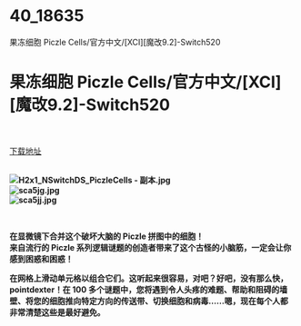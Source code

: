 # 40_18635
果冻细胞 Piczle Cells/官方中文/[XCI][魔改9.2]-Switch520
# 果冻细胞 Piczle Cells/官方中文/[XCI][魔改9.2]-Switch520
 <br/></br>
[下载地址](https://www.switch520.cc/article/18635 "下载地址")
<br/></br>

<p><strong><img title="H2x1_NSwitchDS_PiczleCells - 副本.jpg" src="https://www.switch520.cc/muke_img/2021_06_13_aa2c466bdb65d.jpg" alt="H2x1_NSwitchDS_PiczleCells - 副本.jpg"></strong><br>
<strong><img title="sca5jg.jpg" src="https://www.switch520.cc/muke_img/2021_06_13_30cf8f3d70c64.jpg" alt="sca5jg.jpg"></strong><br>
<strong><img title="sca5jj.jpg" src="https://www.switch520.cc/muke_img/2021_06_13_0ac8f503da820.jpg" alt="sca5jj.jpg">&nbsp;</strong></p>
<p><strong>&nbsp;</strong></p>
<p><strong>在显微镜下合并这个破坏大脑的 Piczle 拼图中的细胞！</strong><br>
<strong>来自流行的 Piczle 系列逻辑谜题的创造者带来了这个古怪的小脑筋，一定会让你感到困惑和困惑！</strong></p>
<p><strong>在网格上滑动单元格以组合它们。这听起来很容易，对吧？好吧，没有那么快，pointdexter！在 100 多个谜题中，您将遇到令人头疼的难题、帮助和阻碍的墙壁、将您的细胞推向特定方向的传送带、切换细胞和病毒……嗯，现在每个人都非常清楚这些是最好避免。</strong></p>
<p>&nbsp;</p>

